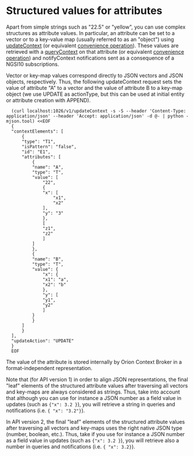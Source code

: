 # Structured values for attributes

Apart from simple strings such as "22.5" or "yellow", you can use
complex structures as attribute values. In particular, an attribute can
be set to a vector or to a key-value map (usually referred to as an
"object") using [updateContext](walkthrough_apiv1.md#update-context-elements) (or
equivalent [convenience operation](walkthrough_apiv1.md#Convenience_Update_Context)). These values are
retrieved with a [queryContext](walkthrough_apiv1.md#query-context-operation) on
that attribute (or equivalent [convenience operation](walkthrough_apiv1.md#Convenience_Query_Context)) and notifyContext
notifications sent as a consequence of a NGSI10 subscriptions.

Vector or key-map values correspond directly to JSON vectors and JSON
objects, respectively. Thus, the following updateContext request sets
the value of attribute "A" to a vector and the value of attribute B to a
key-map object (we use UPDATE as actionType, but this can be used at
initial entity or attribute creation with APPEND).

      (curl localhost:1026/v1/updateContext -s -S --header 'Content-Type: application/json' --header 'Accept: application/json' -d @- | python -mjson.tool) <<EOF
      {
	  "contextElements": [
	      {
		  "type": "T1",
		  "isPattern": "false",
		  "id": "E1",
		  "attributes": [
		      {
			  "name": "A",
			  "type": "T",
			  "value": [
			      "22",
			      {
				  "x": [
				      "x1",
				      "x2"
				  ],
				  "y": "3"
			      },
			      [
				  "z1",
				  "z2"
			      ]
			  ]
		      },
		      {
			  "name": "B",
			  "type": "T",
			  "value": {
			      "x": {
				  "x1": "a",
				  "x2": "b"
			      },
			      "y": [
				  "y1",
				  "y2"
			      ]
			  }
		      }
		  ]
	      }
	  ],
	  "updateAction": "UPDATE"
      }
      EOF


The value of the attribute is stored internally by Orion Context Broker
in a format-independent representation. 

Note that (for API version 1) in order to align JSON representations, the final "leaf"
elements of the structured attribute values after traversing all vectors
and key-maps are always considered as strings. Thus, take into account that
although you can use for instance a JSON number as a field value in updates
(such as `{"x": 3.2 }`), you will retrieve a string in queries and notifications 
(i.e. `{ "x": "3.2"}`).

In API version 2, the final "leaf" elements of the structured attribute values after traversing all vectors and key-maps uses the right native JSON type (number, boolean, etc.). Thus, take if you use for instance a JSON number as a field value in updates (such as `{"x": 3.2 }`), you will retrieve also a number in queries and notifications (i.e. `{ "x": 3.2}`).
